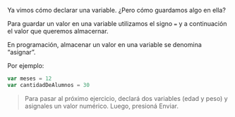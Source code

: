 Ya vimos cómo declarar una variable. ¿Pero cómo guardamos algo en ella?

Para guardar un valor en una variable utilizamos el signo `=` y a continuación el valor que queremos almacernar. 

En programación, almacenar un valor en una variable se denomina “asignar”.

Por ejemplo:

```javascript
var meses = 12
var cantidadDeAlumnos = 30
``` 

> Para pasar al próximo ejercicio, declará dos variables (edad y peso) y asignales un valor numérico. Luego, presioná Enviar.
